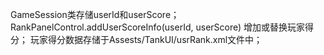 GameSession类存储userId和userScore；
RankPanelControl.addUserScoreInfo(userId, userScore) 增加或替换玩家得分；
玩家得分数据存储于Assests/TankUI/usrRank.xml文件中；